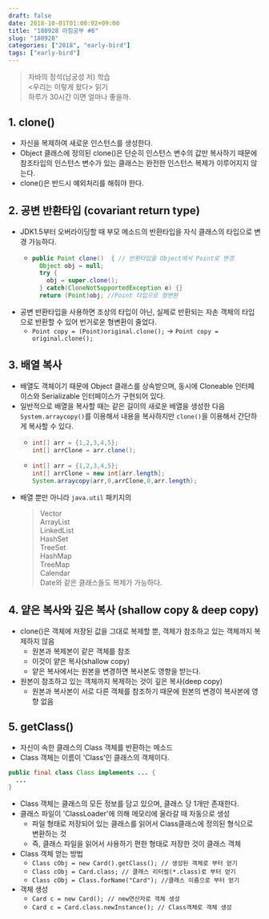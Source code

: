 ```yaml
---
draft: false
date: 2018-10-01T01:00:02+09:00
title: "180928 아침공부 #6"
slug: "180928"
categories: ["2018", "early-bird"]
tags: ["early-bird"]
---
```


>자바의 정석(남궁성 저) 학습  
><우리는 이렇게 왔다> 읽기  
>하루가 30시간 이면 얼마나 좋을까.  

## 1. clone()
- 자신을 복제하여 새로운 인스턴스를 생성한다.
- Object 클래스에 정의된 clone()은 단순히 인스턴스 변수의 값만 복사하기 때문에  
참조타입의 인스턴스 변수가 있는 클래스는 완전한 인스턴스 복제가 이루어지지 않는다.
- clone()은 반드시 예외처리를 해줘야 한다.

## 2. 공변 반환타입 (covariant return type)
- JDK1.5부터 오버라이딩할 때 부모 메소드의 반환타입을 자식 클래스의 타입으로 변경 가능하다.
  - ~~~java
    public Point clone()  { // 반환타입을 Object에서 Point로 변경
      Object obj = null;
      try {
        obj = super.clone();
      } catch(CloneNotSupportedException e) {}
      return (Point)obj; //Point 타입으로 형변환
    ~~~
- 공변 반환타입을 사용하면 조상의 타입이 아닌, 실제로 반환되는 자손 객체의 타입으로 반환할 수 있어 번거로운 형변환이 줄었다.
  - `Point copy = (Point)original.clone();` -> `Point copy = original.clone();`

## 3. 배열 복사
- 배열도 객체이기 때문에 Object 클래스를 상속받으며, 동시에 Cloneable 인터페이스와 Serializable 인터페이스가 구현되어 있다.
- 일반적으로 배열을 복사할 때는 같은 길이의 새로운 배열을 생성한 다음 `System.arraycopy()`를 이용해서 내용을 복사하지만 `clone()`을 이용해서 간단하게 복사할 수 있다.
  - ~~~java
    int[] arr = {1,2,3,4,5};
    int[] arrClone = arr.clone();
    ~~~
  - ~~~java
    int[] arr = {1,2,3,4,5};
    int[] arrClone = new int[arr.length];
    System.arraycopy(arr,0,arrClone,0,arr.length);
    ~~~
- 배열 뿐만 아니라 `java.util` 패키지의
  >Vector  
  >ArrayList  
  >LinkedList  
  >HashSet  
  >TreeSet  
  >HashMap  
  >TreeMap  
  >Calendar  
  >Date와 같은 클래스들도 복제가 가능하다.

## 4. 얕은 복사와 깊은 복사 (shallow copy & deep copy)
- clone()은 객체에 저장된 값을 그대로 복제할 뿐, 객체가 참조하고 있는 객체까지 복제하지 않음
  - 원본과 복제본이 같은 객체를 참조
  - 이것이 얕은 복사(shallow copy)
  - 얕은 복사에서는 원본을 변경하면 복사본도 영향을 받는다.
- 원본이 참조하고 있는 객체까지 복제하는 것이 깊은 복사(deep copy)
  - 원본과 복사본이 서로 다른 객체를 참조하기 때문에 원본의 변경이 복사본에 영향 없음
  
## 5. getClass()
- 자신이 속한 클래스의 Class 객체를 반환하는 메소드
- Class 객체는 이름이 'Class'인 클래스의 객체이다.
~~~java
public final class Class implements ... {
  ...
}
~~~
- Class 객체는 클래스의 모든 정보를 담고 있으며, 클래스 당 1개만 존재한다.
- 클래스 파일이 'ClassLoader'에 의해 메모리에 올라갈 때 자동으로 생성
  - 파일 형태로 저장되어 있는 클래스를 읽어서 Class클래스에 정의된 형식으로 변환하는 것
  - 즉, 클래스 파일을 읽어서 사용하기 편한 형태로 저장한 것이 클래스 객체
- Class 객체 얻는 방법
  - `Class cObj = new Card().getClass(); // 생성된 객체로 부터 얻기`
  - `Class cObj = Card.class; // 클래스 리터럴(*.class)로 부터 얻기`
  - `Class cObj = Class.forName("Card"); //클래스 이름으로 부터 얻기`
- 객체 생성
  - `Card c = new Card(); // new연산자로 객체 생성`
  - `Card c = Card.class.newInstance(); // Class객체로 객체 생성`
